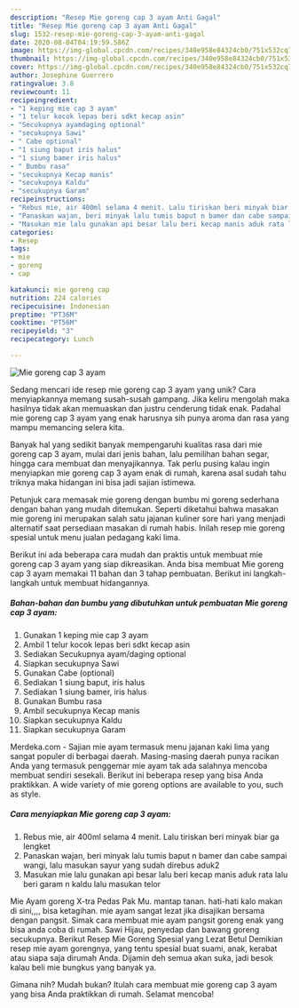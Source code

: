 ```yaml
---
description: "Resep Mie goreng cap 3 ayam Anti Gagal"
title: "Resep Mie goreng cap 3 ayam Anti Gagal"
slug: 1532-resep-mie-goreng-cap-3-ayam-anti-gagal
date: 2020-08-04T04:19:59.586Z
image: https://img-global.cpcdn.com/recipes/340e958e84324cb0/751x532cq70/mie-goreng-cap-3-ayam-foto-resep-utama.jpg
thumbnail: https://img-global.cpcdn.com/recipes/340e958e84324cb0/751x532cq70/mie-goreng-cap-3-ayam-foto-resep-utama.jpg
cover: https://img-global.cpcdn.com/recipes/340e958e84324cb0/751x532cq70/mie-goreng-cap-3-ayam-foto-resep-utama.jpg
author: Josephine Guerrero
ratingvalue: 3.8
reviewcount: 11
recipeingredient:
- "1 keping mie cap 3 ayam"
- "1 telur kocok lepas beri sdkt kecap asin"
- "Secukupnya ayamdaging optional"
- "secukupnya Sawi"
- " Cabe optional"
- "1 siung baput iris halus"
- "1 siung bamer iris halus"
- " Bumbu rasa"
- "secukupnya Kecap manis"
- "secukupnya Kaldu"
- "secukupnya Garam"
recipeinstructions:
- "Rebus mie, air 400ml selama 4 menit. Lalu tiriskan beri minyak biar ga lengket"
- "Panaskan wajan, beri minyak lalu tumis baput n bamer dan cabe sampai wangi, lalu masukan sayur yang sudah direbus aduk2"
- "Masukan mie lalu gunakan api besar lalu beri kecap manis aduk rata lalu beri garam n kaldu lalu masukan telor"
categories:
- Resep
tags:
- mie
- goreng
- cap

katakunci: mie goreng cap 
nutrition: 224 calories
recipecuisine: Indonesian
preptime: "PT36M"
cooktime: "PT56M"
recipeyield: "3"
recipecategory: Lunch

---
```



![Mie goreng cap 3 ayam](https://img-global.cpcdn.com/recipes/340e958e84324cb0/751x532cq70/mie-goreng-cap-3-ayam-foto-resep-utama.jpg)

Sedang mencari ide resep mie goreng cap 3 ayam yang unik? Cara menyiapkannya memang susah-susah gampang. Jika keliru mengolah maka hasilnya tidak akan memuaskan dan justru cenderung tidak enak. Padahal mie goreng cap 3 ayam yang enak harusnya sih punya aroma dan rasa yang mampu memancing selera kita.

Banyak hal yang sedikit banyak mempengaruhi kualitas rasa dari mie goreng cap 3 ayam, mulai dari jenis bahan, lalu pemilihan bahan segar, hingga cara membuat dan menyajikannya. Tak perlu pusing kalau ingin menyiapkan mie goreng cap 3 ayam enak di rumah, karena asal sudah tahu triknya maka hidangan ini bisa jadi sajian istimewa.

Petunjuk cara memasak mie goreng dengan bumbu mi goreng sederhana dengan bahan yang mudah ditemukan. Seperti diketahui bahwa masakan mie goreng ini merupakan salah satu jajanan kuliner sore hari yang menjadi alternatif saat persediaan masakan di rumah habis. Inilah resep mie goreng spesial untuk menu jualan pedagang kaki lima.


Berikut ini ada beberapa cara mudah dan praktis untuk membuat mie goreng cap 3 ayam yang siap dikreasikan. Anda bisa membuat Mie goreng cap 3 ayam memakai 11 bahan dan 3 tahap pembuatan. Berikut ini langkah-langkah untuk membuat hidangannya.

<!--inarticleads1-->

##### Bahan-bahan dan bumbu yang dibutuhkan untuk pembuatan Mie goreng cap 3 ayam:

1. Gunakan 1 keping mie cap 3 ayam
1. Ambil 1 telur kocok lepas beri sdkt kecap asin
1. Sediakan Secukupnya ayam/daging optional
1. Siapkan secukupnya Sawi
1. Gunakan  Cabe (optional)
1. Sediakan 1 siung baput, iris halus
1. Sediakan 1 siung bamer, iris halus
1. Gunakan  Bumbu rasa
1. Ambil secukupnya Kecap manis
1. Siapkan secukupnya Kaldu
1. Siapkan secukupnya Garam


Merdeka.com - Sajian mie ayam termasuk menu jajanan kaki lima yang sangat populer di berbagai daerah. Masing-masing daerah punya racikan Anda yang termasuk penggemar mie ayam tak ada salahnya mencoba membuat sendiri sesekali. Berikut ini beberapa resep yang bisa Anda praktikkan. A wide variety of mie goreng options are available to you, such as style. 

<!--inarticleads2-->

##### Cara menyiapkan Mie goreng cap 3 ayam:

1. Rebus mie, air 400ml selama 4 menit. Lalu tiriskan beri minyak biar ga lengket
1. Panaskan wajan, beri minyak lalu tumis baput n bamer dan cabe sampai wangi, lalu masukan sayur yang sudah direbus aduk2
1. Masukan mie lalu gunakan api besar lalu beri kecap manis aduk rata lalu beri garam n kaldu lalu masukan telor


Mie Ayam goreng X-tra Pedas Pak Mu. mantap tanan. hati-hati kalo makan di sini,,,, bisa ketagihan. mie ayam sangat lezat jika disajikan bersama dengan pangsit. Simak cara membuat mie ayam pangsit goreng enak yang bisa anda coba di rumah. Sawi Hijau, penyedap dan bawang goreng secukupnya. Berikut Resep Mie Goreng Spesial yang Lezat Betul Demikian resep mie ayam gorengnya, yang tentu spesial buat suami, anak, kerabat atau siapa saja dirumah Anda. Dijamin deh semua akan suka, jadi besok kalau beli mie bungkus yang banyak ya. 

Gimana nih? Mudah bukan? Itulah cara membuat mie goreng cap 3 ayam yang bisa Anda praktikkan di rumah. Selamat mencoba!
